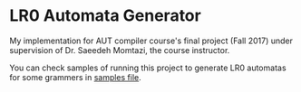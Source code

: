 # LR0 Automata Generator
My implementation for AUT compiler course's final project (Fall 2017) under supervision of Dr. Saeedeh Momtazi, the course instructor.

You can check samples of running this project to generate LR0 automatas for some grammers in [samples file](https://github.com/mohamad-amin/LR0AutomataGenerator/blob/master/SAMPLES.md).
